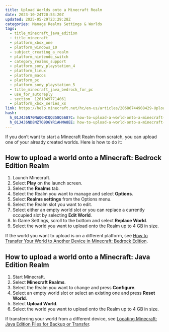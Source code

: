 ```yaml
---
title: Upload Worlds onto a Minecraft Realm
date: 2023-10-24T20:53:20Z
updated: 2025-05-29T23:29:28Z
categories: Manage Realms Settings & Worlds
tags:
  - title_minecraft_java_edition
  - title_minecraft
  - platform_xbox_one
  - platform_windows_10
  - subject_creating_a_realm
  - platform_nintendo_switch
  - category_realms_support
  - platform_sony_playstation_4
  - platform_linux
  - platform_macos
  - platform_pc
  - platform_sony_playstation_5
  - title_minecraft_java_bedrock_for_pc
  - use_for_autoreply
  - section_ 12618497714061
  - platform_xbox_series_xs
link: https://help.minecraft.net/hc/en-us/articles/20686744908429-Upload-Worlds-onto-a-Minecraft-Realm
hash:
  h_01J4J6N70NWQGHCQQ358Q5687C: how-to-upload-a-world-onto-a-minecraft-bedrock-edition-realm
  h_01J4J6ND8NZTG9DGYR1AHMA8EE: how-to-upload-a-world-onto-a-minecraft-java-edition-realm
---
```


If you don’t want to start a Minecraft Realm from scratch, you can upload one of your already created worlds. Here is how to do it:

## How to upload a world onto a Minecraft: Bedrock Edition Realm

1.  Launch Minecraft.
2.  Select **Play** on the launch screen.
3.  Select the **Realms** tab.
4.  Select the Realm you want to manage and select **Options**.
5.  Select **Realms settings** from the Options menu.
6.  Select the Realm slot you want to edit.
7.  Select either an empty world slot or you can replace a currently occupied slot by selecting **Edit World**.
8.  In Game Settings, scroll to the bottom and select **Replace World**.
9.  Select the world you want to upload onto the Realm up to 4 GB in size.

If the world you want to upload is on a different platform, see [How to Transfer Your World to Another Device in Minecraft: Bedrock Edition](../Backup-Restore/How-to-Transfer-Your-World-to-Another-Device-in-Minecraft-Bedrock-Edition.md).

## How to upload a world onto a Minecraft: Java Edition Realm

1.  Start Minecraft.
2.  Select **Minecraft Realms**.
3.  Select the Realm you want to change and press **Configure**.
4.  Select an empty world slot or select an existing one and press **Reset World**.
5.  Select **Upload World**.
6.  Select the world you want to upload onto the Realm up to 4 GB in size.

If transferring your world from a different device, see [Locating Minecraft: Java Edition Files for Backup or Transfer](../Backup-Restore/Locating-Minecraft-Java-Edition-Files-for-Backup-or-Transfer.md).
